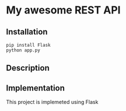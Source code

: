 # My awesome REST API

## Installation
```
pip install Flask
python app.py
```

## Description

## Implementation

This project is implemeted using Flask
